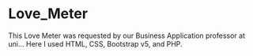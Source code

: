 # Love_Meter
This Love Meter was requested by our Business Application professor at uni...
Here I used HTML, CSS, Bootstrap v5, and PHP.
